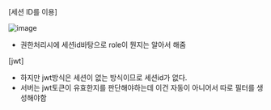 [세션 ID를 이용]

![image](https://user-images.githubusercontent.com/108928206/198254308-a2fda1cf-5132-4b56-8ea9-7635284fd08b.png)

- 권한처리시에 세션id바탕으로 role이 뭔지는 알아서 해줌

[jwt]

- 하지만 jwt방식은 세션이 없는 방식이므로 세션id가 없다.
- 서버는 jwt토큰이 유효한지를 판단해야하는데 이건 자동이 아니어서 따로 필터를 생성해야함

